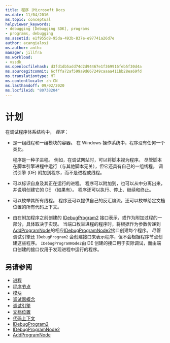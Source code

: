```yaml
---
title: 程序 |Microsoft Docs
ms.date: 11/04/2016
ms.topic: conceptual
helpviewer_keywords:
- debugging [Debugging SDK], programs
- programs, debugging
ms.assetid: e1f955d8-95da-493b-837e-e97741a26d7e
author: acangialosi
ms.author: anthc
manager: jillfra
ms.workload:
- vssdk
ms.openlocfilehash: d3fd1db5add74d2d94467e1f369916feb5f30d4a
ms.sourcegitcommit: 6cfffa72af599a9d667249caaaa411bb28ea69fd
ms.translationtype: MT
ms.contentlocale: zh-CN
ms.lasthandoff: 09/02/2020
ms.locfileid: "80738204"
---
```

# <a name="programs"></a>计划
在调试程序体系结构中， *程序*：

- 是一组线程和一组模块的容器。 在 Windows 操作系统中，程序没有任何一个类比。

     程序是一种子进程。 例如，在调试网站时，可以将脚本视为程序。 尽管脚本在脚本引擎进程中运行（与其他脚本无关），但它还具有自己的一组线程。 调试引擎 (DE) 附加到程序，而不是进程或线程。

- 可以标识自身及其正在运行的进程。 程序可以附加到，也可以从中分离出来，并说明创建它的 DE （如果有）。 程序还可以执行、停止、继续和终止。

- 可以枚举其所有线程。 程序还可以提供自己的反汇编流，还可以枚举给定文档位置的所有代码上下文。

- 由在附加程序之前创建的 [IDebugProgram2](../../extensibility/debugger/reference/idebugprogram2.md) 接口表示，或作为附加过程的一部分，具体取决于实现。 当端口枚举进程的程序时，将根据作为参数传递到[AddProgramNode](../../extensibility/debugger/reference/idebugportnotify2-addprogramnode.md)的相应[IDebugProgramNode2](../../extensibility/debugger/reference/idebugprogramnode2.md)接口创建每个程序。 尽管调试引擎还 `IDebugProgram2` 会创建接口来表示程序，但不会根据程序节点创建这些程序。 `IDebugProgramNode2`由 DE 创建的接口用于实际调试，而由端口创建的接口仅用于发现进程中运行的程序。

## <a name="see-also"></a>另请参阅
- [进程](../../extensibility/debugger/processes.md)
- [程序节点](../../extensibility/debugger/program-nodes.md)
- [模块](../../extensibility/debugger/modules.md)
- [调试器概念](../../extensibility/debugger/debugger-concepts.md)
- [调试引擎](../../extensibility/debugger/debug-engine.md)
- [文档位置](../../extensibility/debugger/document-position.md)
- [代码上下文](../../extensibility/debugger/code-context.md)
- [IDebugProgram2](../../extensibility/debugger/reference/idebugprogram2.md)
- [IDebugProgramNode2](../../extensibility/debugger/reference/idebugprogramnode2.md)
- [AddProgramNode](../../extensibility/debugger/reference/idebugportnotify2-addprogramnode.md)

